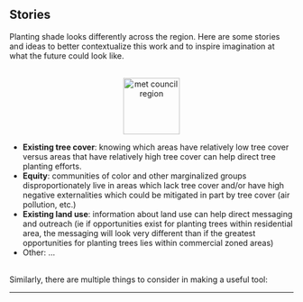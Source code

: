 
## Stories

Planting shade looks differently across the region. Here are some
stories and ideas to better contextualize this work and to inspire
imagination at what the future could look like.

<br>
<center>
<img src='www/ThriveMSP2040.png' width='100px'  alt='met council region'/img>
</center>

-   **Existing tree cover**: knowing which areas have relatively low
    tree cover versus areas that have relatively high tree cover can
    help direct tree planting efforts.
-   **Equity**: communities of color and other marginalized groups
    disproportionately live in areas which lack tree cover and/or have
    high negative externalities which could be mitigated in part by tree
    cover (air pollution, etc.)
-   **Existing land use**: information about land use can help direct
    messaging and outreach (ie if opportunities exist for planting trees
    within residential area, the messaging will look very different than
    if the greatest opportunities for planting trees lies within
    commercial zoned areas)
-   Other: …

<br> Similarly, there are multiple things to consider in making a useful
tool:

<hr>
